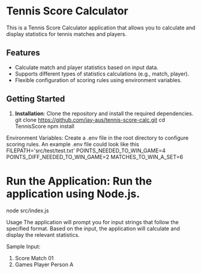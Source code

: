 # Tennis Score Calculator

This is a Tennis Score Calculator application that allows you to calculate and display statistics for tennis matches and players.

## Features

- Calculate match and player statistics based on input data.
- Supports different types of statistics calculations (e.g., match, player).
- Flexible configuration of scoring rules using environment variables.

## Getting Started

1. **Installation**: Clone the repository and install the required dependencies.
   git clone https://github.com/jay-aus/tennis-score-calc.git
   cd TennisScore
   npm install

Environment Variables: Create a .env file in the root directory to configure scoring rules. An example .env file could look like this
FILEPATH='src/test/test.txt'
POINTS_NEEDED_TO_WIN_GAME=4
POINTS_DIFF_NEEDED_TO_WIN_GAME=2
MATCHES_TO_WIN_A_SET=6

# Run the Application: Run the application using Node.js.
node src/index.js

Usage
The application will prompt you for input strings that follow the specified format.
Based on the input, the application will calculate and display the relevant statistics.

Sample Input:
1. Score Match 01
2. Games Player Person A